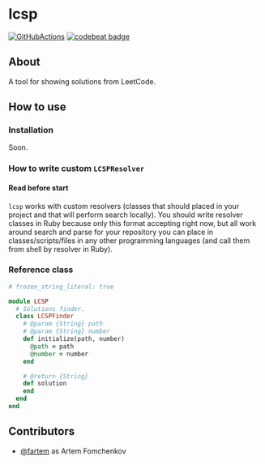# lcsp

[![GitHubActions](https://github.com/fartem/distincter2/workflows/Build/badge.svg)](https://github.com/fartem/distincter2/actions?branch=master)
[![codebeat badge](https://codebeat.co/badges/eca07972-3b5a-4b3c-a424-a277ce8128b7)](https://codebeat.co/projects/github-com-fartem-lcsp-master)

## About

A tool for showing solutions from LeetCode.

## How to use

### Installation

Soon.

### How to write custom `LCSPResolver`

#### Read before start

`lcsp` works with custom resolvers (classes that should placed in your project and that will perform search locally).
You should write resolver classes in Ruby because only this format accepting right now, but all work around search and
parse for your repository you can place in classes/scripts/files in any other programming languages (and call them from
shell by resolver in Ruby).

### Reference class

```ruby
# frozen_string_literal: true

module LCSP
  # Solutions finder.
  class LCSPFinder
    # @param {String} path
    # @param {String} number
    def initialize(path, number)
      @path = path
      @number = number
    end

    # @return {String}
    def solution
    end
  end
end
```

## Contributors

* [@fartem](https://github.com/fartem) as Artem Fomchenkov
